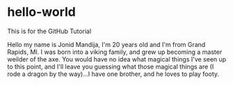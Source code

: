 # hello-world
This is for the GitHub Tutorial

Hello my name is Jonid Mandija, I'm 20 years old and I'm from Grand Rapids, MI. I was born into a viking family, and grew up becoming a master weilder of the axe. You would have no idea what magical things I've seen up to this point, and I'll leave you guessing what those magical things are (I rode a dragon by the way)...I have one brother, and he loves to play footy.

